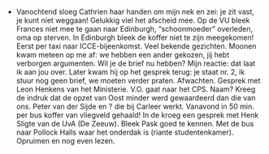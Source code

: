 - Vanochtend sloeg Cathrien haar handen om mijn nek en zei: je zit vast, je kunt niet weggaan! Gelukkig viel het afscheid mee. Op de VU bleek Frances niet mee te gaan naar Edinburgh, “schoonmoeder” overleden, oma op sterven. In Edinburgh bleek de koffer niet te zijn meegekomen! Eerst per taxi naar ICCE-bijeenkomst. Veel bekende gezichten. Moonen kwam meteen op me af: we hebben een ander gekozen, jij hebt verborgen argumenten. Wil je de brief nu hebben? Mijn reactie: dat laat ik aan jou over. Later kwam hij op het gesprek terug: je staat nr. 2, ik stuur nog geen brief, we moeten verder praten. Afwachten. Gesprek met Leon Henkens van het Ministerie. V.O. gaat naar het CPS. Naam? Kreeg de indruk dat de opzet van Oost minder werd gewaardeerd dan die van ons. Peter van der Sijde en ? die bij Carleer werkt. Vanavond in 50 min. per bus koffer van vliegveld gehaald! In de kroeg een gesprek met Henk Sligte van de UvA (De Zeeuw). Bleek Pask goed te kennen. Met de bus naar Pollock Halls waar het onderdak is (riante studentenkamer). Opruimen en nog even lezen.
